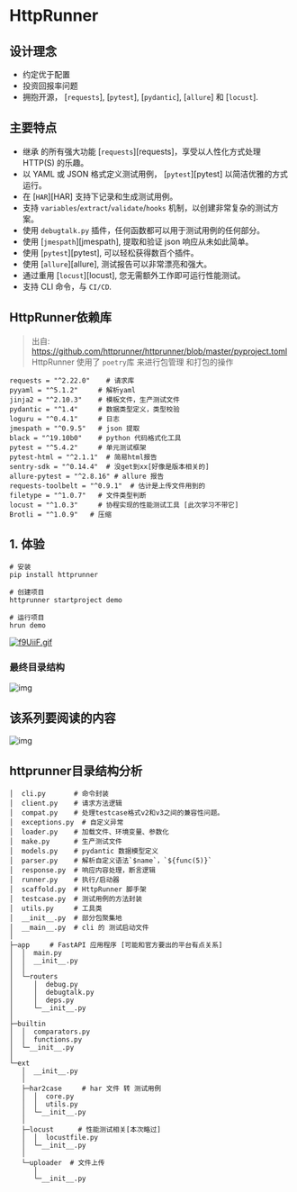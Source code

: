 
# HttpRunner
## 设计理念

- 约定优于配置
- 投资回报率问题
- 拥抱开源， [`requests`], [`pytest`], [`pydantic`], [`allure`] 和 [`locust`].

## 主要特点

- 继承 的所有强大功能 [`requests`][requests]，享受以人性化方式处理 HTTP(S) 的乐趣。
- 以 YAML 或 JSON 格式定义测试用例， [`pytest`][pytest] 以简洁优雅的方式运行。
- 在 [`HAR`][HAR] 支持下记录和生成测试用例。
- 支持 `variables`/`extract`/`validate`/`hooks` 机制，以创建非常复杂的测试方案。
- 使用 `debugtalk.py` 插件，任何函数都可以用于测试用例的任何部分。
- 使用 [`jmespath`][jmespath], 提取和验证 json 响应从未如此简单。
- 使用 [`pytest`][pytest], 可以轻松获得数百个插件。
- 使用 [`allure`][allure], 测试报告可以非常漂亮和强大。
- 通过重用 [`locust`][locust], 您无需额外工作即可运行性能测试。
- 支持 CLI 命令，与 `CI/CD`.



## HttpRunner依赖库

> 出自: https://github.com/httprunner/httprunner/blob/master/pyproject.toml
> HttpRunner 使用了 `poetry`库 来进行包管理 和打包的操作

```shell
requests = "^2.22.0"    # 请求库
pyyaml = "^5.1.2"     # 解析yaml
jinja2 = "^2.10.3"    # 模板文件，生产测试文件
pydantic = "^1.4"     # 数据类型定义，类型校验
loguru = "^0.4.1"     # 日志
jmespath = "^0.9.5"   # json 提取
black = "^19.10b0"    # python 代码格式化工具
pytest = "^5.4.2"     # 单元测试框架
pytest-html = "^2.1.1"  # 简易html报告
sentry-sdk = "^0.14.4"  # 没get到xx[好像是版本相关的]
allure-pytest = "^2.8.16" # allure 报告
requests-toolbelt = "^0.9.1"  # 估计是上传文件用到的
filetype = "^1.0.7"   # 文件类型判断
locust = "^1.0.3"     # 协程实现的性能测试工具 [此次学习不带它]
Brotli = "^1.0.9"   # 压缩
```

## 1. 体验

```shell
# 安装
pip install httprunner

# 创建项目
httprunner startproject demo

# 运行项目
hrun demo
```

[![f9UiiF.gif](https://z3.ax1x.com/2021/08/02/f9UiiF.gif)](https://imgtu.com/i/f9UiiF)

### 最终目录结构

![img](https://gitee.com/zy7y/blog_images/raw/master/img/20210802162647.png)

## 该系列要阅读的内容

![img](https://gitee.com/zy7y/blog_images/raw/master/img/20210802162949.png)

## httprunner目录结构分析

```shell
│  cli.py       # 命令封装
│  client.py    # 请求方法逻辑
│  compat.py    # 处理testcase格式v2和v3之间的兼容性问题。
│  exceptions.py  # 自定义异常
│  loader.py    # 加载文件、环境变量、参数化
│  make.py      # 生产测试文件
│  models.py    # pydantic 数据模型定义
│  parser.py    # 解析自定义语法`$name`，`${func(5)}`
│  response.py  # 响应内容处理，断言逻辑
│  runner.py    # 执行/启动器
│  scaffold.py  # HttpRunner 脚手架
│  testcase.py  # 测试用例的方法封装
│  utils.py     # 工具类
│  __init__.py  # 部分包聚集地
│  __main__.py  # cli 的 测试启动文件
│
├─app     # FastAPI 应用程序 [可能和官方要出的平台有点关系]
│  │  main.py
│  │  __init__.py
│  │
│  └─routers
│     │  debug.py
│     │  debugtalk.py
│     │  deps.py
│     └─__init__.py
│ 
├─builtin
│  │  comparators.py
│  │  functions.py
│  └─__init__.py
│
└─ext
   │  __init__.py
   │
   ├─har2case     # har 文件 转 测试用例
   │  │  core.py
   │  │  utils.py
   │  └─__init__.py
   │          
   ├─locust      # 性能测试相关[本次略过]
   │  │  locustfile.py
   │  └─__init__.py
   │
   └─uploader  # 文件上传
      │  
      └─__init__.py
```